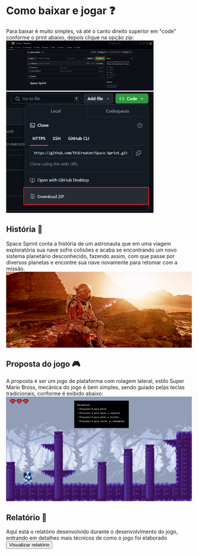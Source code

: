 <h1>Como baixar e jogar ❓</h1>
Para baixar é muito simples, vá até o canto direito superior em "code" conforme o print abaixo, depois clique na opção zip:
<img src="./imgs/print1.png" alt="Instrução 1" width="400">

<img src="./imgs/print2.png" alt="Instrução 2" width="400">


<h2>História 📖</h2>
Space Sprint conta a história de um astronauta que em uma viagem exploratória sua nave sofre colisões e acaba se encontrando um novo sistema planetário desconhecido, fazendo assim, com que passe por diversos planetas e encontre sua nave novamente para retomar com a missão.

<img src="./imgs/primeirogif.gif" alt="Gif perdido em marte" style="display: block; margin: 0 auto;" width="900">


<h2>Proposta do jogo 🎮</h2>
A proposta é ser um jogo de plataforma com rolagem lateral, estilo Super Mario Bross, mecânica do jogo é bem simples, sendo guiado pelas teclas tradicionais, conforme é exibido abaixo:
<img src="./imgs/imgspasprin.png" alt="Tela do player parado" width="600">


<h2>Relatório 📓</h2>
Aqui está o relatório desenvolvido durante o desenvolvimento do jogo, entrando em detalhes mais técnicos de como o jogo foi elaborado
<a href="./imgs/Relatório descritivo de desenvolvimento.pdf" download="Relatório descritivo de desenvolvimento.pdf">
  <button>Visualizar relatório</button>
</a>
